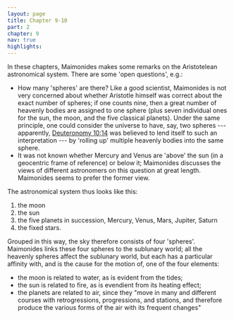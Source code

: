 ```yaml
---
layout: page
title: Chapter 9-10
part: 2
chapter: 9
nav: true
highlights: 
---
```


In these chapters, Maimonides makes some remarks on the Aristotelean astronomical system. There are some 'open questions', e.g.:
- How many 'spheres' are there? Like a good scientist, Maimonides is not very concerned about whether Aristotle himself was correct about the exact number of spheres; if one counts nine, then a great number of heavenly bodies are assigned to one sphere (plus seven individual ones for the sun, the moon, and the five classical planets). Under the same principle, one could consider the universe to have, say, two spheres --- apparently, [Deuteronomy 10:14](https://www.sefaria.org/Deuteronomy.10.14) was believed to lend itself to such an interpretation --- by 'rolling up' multiple heavenly bodies into the same sphere.
- It was not known whether Mercury and Venus are 'above' the sun (in a geocentric frame of reference) or below it; Maimonides discusses the views of different astronomers on this question at great length. Maimonides seems to prefer the former view.

The astronomical system thus looks like this:
1. the moon
2. the sun
3. the five planets in succession, Mercury, Venus, Mars, Jupiter, Saturn
4. the fixed stars.

Grouped in this way, the sky therefore consists of four 'spheres'. Maimonides links these four spheres to the sublunary world; all the heavenly spheres affect the sublunary world, but each has a particular affinity with, and is the cause for the motion of, one of the four elements:
- the moon is related to water, as is evident from the tides;
- the sun is related to fire, as is evendient from its heating effect;
- the planets are related to air, since they "move in many and different courses with retrogressions, progressions, and stations, and therefore produce the various forms of the air with its frequent changes"

